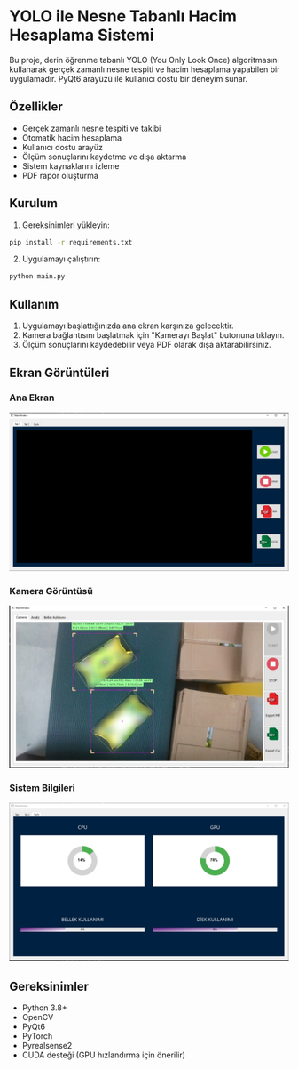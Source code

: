 # YOLO ile Nesne Tabanlı Hacim Hesaplama Sistemi

Bu proje, derin öğrenme tabanlı YOLO (You Only Look Once) algoritmasını kullanarak gerçek zamanlı nesne tespiti ve hacim hesaplama yapabilen bir uygulamadır. PyQt6 arayüzü ile kullanıcı dostu bir deneyim sunar.

## Özellikler

- Gerçek zamanlı nesne tespiti ve takibi
- Otomatik hacim hesaplama
- Kullanıcı dostu arayüz
- Ölçüm sonuçlarını kaydetme ve dışa aktarma
- Sistem kaynaklarını izleme
- PDF rapor oluşturma

## Kurulum

1. Gereksinimleri yükleyin:

```bash
pip install -r requirements.txt
```

2. Uygulamayı çalıştırın:

```bash
python main.py
```

## Kullanım

1. Uygulamayı başlattığınızda ana ekran karşınıza gelecektir.
2. Kamera bağlantısını başlatmak için "Kamerayı Başlat" butonuna tıklayın.
4. Ölçüm sonuçlarını kaydedebilir veya PDF olarak dışa aktarabilirsiniz.

## Ekran Görüntüleri

### Ana Ekran
![Ana Ekran](home.PNG)

### Kamera Görüntüsü
![Kamera Görüntüsü](start.jpg)

### Sistem Bilgileri
![Sistem Bilgileri](system_info.PNG)

## Gereksinimler

- Python 3.8+
- OpenCV
- PyQt6
- PyTorch
- Pyrealsense2
- CUDA desteği (GPU hızlandırma için önerilir)



